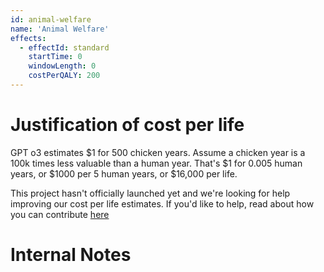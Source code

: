 ```yaml
---
id: animal-welfare
name: 'Animal Welfare'
effects:
  - effectId: standard
    startTime: 0
    windowLength: 0
    costPerQALY: 200
---
```


# Justification of cost per life

GPT o3 estimates $1 for 500 chicken years. Assume a chicken year is a 100k times less valuable than a human year.
That's $1 for 0.005 human years, or $1000 per 5 human years, or $16,000 per life.

This project hasn't officially launched yet and we're looking for help improving our cost per life estimates.
If you'd like to help, read about how you can contribute [here](https://github.com/impactlist/impactlist/blob/master/CONTRIBUTING.md)

# Internal Notes
